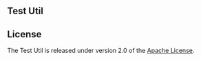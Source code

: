 ## Test Util

## License
The Test Util is released under version 2.0 of the [Apache License][].

[Apache License]: http://www.apache.org/licenses/LICENSE-2.0
